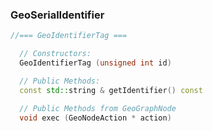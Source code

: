 

### GeoSerialIdentifier

```cpp
//=== GeoIdentifierTag ===

  // Constructors:
  GeoIdentifierTag (unsigned int id)

  // Public Methods:
  const std::string & getIdentifier() const

  // Public Methods from GeoGraphNode
  void exec (GeoNodeAction * action)
```




